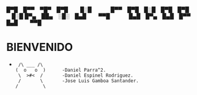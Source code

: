 
█▀█ █▀▀ ▀█▀ █▀█   █░█     █▀▀ █▀█ █░█ █▀█ █▀█   █░█
█▀▄ ██▄ ░█░ █▄█   ▀▀█     █▄█ █▀▄ █▄█ █▀▀ █▄█   ▀▀█

# BIENVENIDO
*      /\ ___ /\        
      (  o   o  )      -Daniel Parra^2.       
       \  >#<  /       -Daniel Espinel Rodriguez.
       /       \       -Jose Luis Gamboa Santander.
      /         \                           
